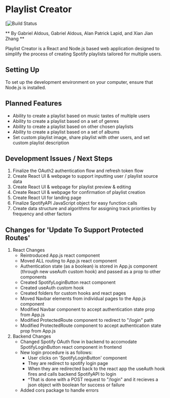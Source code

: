 # Playlist Creator

[![Build Status]()

** By Gabriel Aldous, Gabriel Aldous, Alan Patrick Lapid, and Xian Jian Zhang **

Playlist Creator is a React and Node.js based web application designed to
simplify the process of creating Spotify playlists tailored for multiple 
users. 

## Setting Up 

To set up the development environment on your computer, ensure that Node.js is installed. 

## Planned Features

- Ability to create a playlist based on music tastes of multiple users
- Ability to create a playlist based on a set of genres
- Ability to create a playlist based on other chosen playlists
- Ability to create a playlist based on a set of albums
- Set custom playlist image, share playlist with other users, and set custom playlist description

## Development Issues / Next Steps

1. Finalize the OAuth2 authentication flow and refresh token flow
2. Create React UI & webpage to support inputting user / playlist source data
3. Create React UI & webpage for playlist preview & editing
4. Create React UI & webpage for confirmation of playlist creation
5. Create React UI for landing page
6. Finalize SpotifyAPI JavaScript object for easy function calls
7. Create data structure and algorithms for assigning track priorities by frequency and other factors

## Changes for 'Update To Support Protected Routes'

1. React Changes
    - Reintroduced App.js react component
    - Moved ALL routing to App.js react component
    - Authentication state (as a boolean) is stored in App.js component (through new useAuth custom hook) and passed as a prop to other components
    - Created SpotifyLoginButton react component
    - Created useAuth custom hook
    - Created folders for custom hooks and react pages
    - Moved Navbar elements from individual pages to the App.js component
    - Modified Navbar component to accept authentication state prop from App.js 
    - Modified ProtectedRoute component to redirect to "/login" path
    - Modified ProtectedRoute component to accept authentication state prop from App.js 
2. Backend Changes
    - Changed Spotify OAuth flow in backend to accomodate SpotifyLoginButton react component in frontend
    - New login procedure is as follows:
        - User clicks on 'SpotifyLoginButton' component
        - They are redirect to spotify login page
        - When they are redirected back to the react app the useAuth hook fires and calls backend SpotifyAPI to login
        - ^That is done with a POST request to "/login" and it recieves a json object with boolean for success or failure
    - Added cors package to handle errors
